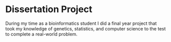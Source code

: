 # Dissertation Project
During my time as a bioinformatics student I did a final year project that took my knowledge of genetics, statistics, and computer science
to the test to complete a real-world problem.
